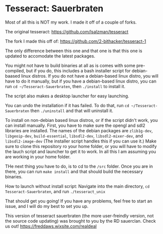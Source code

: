 # Tesseract: Sauerbraten

Most of all this is NOT my work.  I made it off of a couple of forks.

The original tesseract: https://github.com/lsalzman/tesseract

The fork I made this off of: https://github.com/2-bithacker/tesseract-1

The only difference between this one and that one is that this one is updated to accomodate the latest packages.

You might not have to build binaries at all as is comes with some pre-compiled, but if you do, this includes a bash installer script for debian-baased linux distros.  If you do not have a debian-based linux distro, you will have to do it manually, but if you have a debian-based linux distro, you can run `cd ~/Tesseract-Sauerbraten`, then `./install` to install it.

The script also makes a desktop launcher for easy launching.

You can undo the installation if it has failed.  To do that, run `cd ~/Tesseract-Sauerbraten` then `./uninstall` and that will uninstall it.

To install on non-debian based linux distros, or if the script didn't work, you can install manually.  First, you have to make sure the opengl and sdl2 libraries are installed.  The names of the debian packages are `zlib1g-dev`, `libgeoip-dev`, `build-essential`, `libsdl2-dev`, `libsdl2-mixer-dev`, and `libsdl2-image-dev`  (The installer script handles this if you can use it.)  Make sure to clone this repository ro your home folder, or you will have to modify the lauch script and launcher to get it to work.  In all this I am assuming you are working in your home folder.

THe next thing you have to do, is to cd to the `/src` folder.  Once you are in there, you can run `make install` and that should build the necessary binaries.

How to launch without install script:  Navigate into the main directory, `cd Tesseract-Sauerbraten`, and run `./tesseract_unix`

That should get you going!  If you have any problems, feel free to start an issue, and I will do my best to set you up.

This version of tesseract sauerbraten (the more user-freindly version, not the source code updating) was brought to you by the RD sauerclan.  Check us out!  https://freddaws.wixsite.com/realdeal
